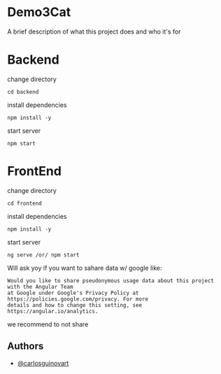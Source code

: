 # Demo3Cat

A brief description of what this project does and who it's for

# Backend 
change directory

    cd backend
install dependencies

    npm install -y 
start server

    npm start

# FrontEnd
change directory

    cd frontend
install dependencies

    npm install -y 
start server

    ng serve /or/ npm start 

Will ask yoy if you want to sahare data w/ google like:

    Would you like to share pseudonymous usage data about this project with the Angular Team
    at Google under Google's Privacy Policy at https://policies.google.com/privacy. For more
    details and how to change this setting, see https://angular.io/analytics.

we recommend to not share


## Authors

- [@carlosguinovart](https://www.github.com/carlosguinovart)
